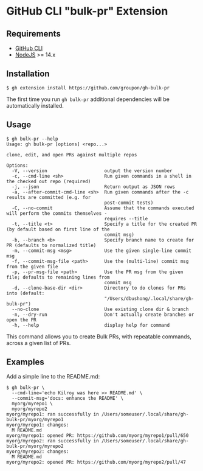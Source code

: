 # GitHub CLI "bulk-pr" Extension

## Requirements

* [GitHub CLI](https://cli.github.com/)
* [NodeJS](https://nodejs.org/) >= 14.x

## Installation

```
$ gh extension install https://github.com/groupon/gh-bulk-pr
```

The first time you run `gh bulk-pr` additional dependencies will be
automatically installed.

## Usage

```
$ gh bulk-pr --help
Usage: gh bulk-pr [options] <repo...>

clone, edit, and open PRs against multiple repos

Options:
  -V, --version                     output the version number
  -c, --cmd-line <sh>               Run given commands in a shell in the checked out repo (required)
  -j, --json                        Return output as JSON rows
  -a, --after-commit-cmd-line <sh>  Run given commands after the -c results are committed (e.g. for
                                    post-commit tests)
  -C, --no-commit                   Assume that the commands executed will perform the commits themselves -
                                    requires --title
  -t, --title <t>                   Specify a title for the created PR (by default based on first line of the
                                    commit msg)
  -b, --branch <b>                  Specify branch name to create for PR (defaults to normalized title)
  -m, --commit-msg <msg>            Use the given single-line commit msg
  -f, --commit-msg-file <path>      Use the (multi-line) commit msg from the given file
  -p, --pr-msg-file <path>          Use the PR msg from the given file; defaults to remaining lines from
                                    commit msg
  -d, --clone-base-dir <dir>        Directory to do clones for PRs into (default:
                                    "/Users/dbushong/.local/share/gh-bulk-pr")
  --no-clone                        Use existing clone dir & branch
  -n, --dry-run                     Don't actually create branches or open the PR
  -h, --help                        display help for command
```

This command allows you to create Bulk PRs, with repeatable commands, across
a given list of PRs.

## Examples

Add a simple line to the README.md:

```
$ gh bulk-pr \
  --cmd-line='echo Kilroy was here >> README.md' \
  --commit-msg='docs: enhance the README' \
  myorg/myrepo1 \
  myorg/myrepo2
myorg/myrepo1: ran successfully in /Users/someuser/.local/share/gh-bulk-pr/myorg/myrepo1
myorg/myrepo1: changes:
  M README.md
myorg/myrepo1: opened PR: https://github.com/myorg/myrepo1/pull/650
myorg/myrepo2: ran successfully in /Users/someuser/.local/share/gh-bulk-pr/myorg/myrepo2
myorg/myrepo2: changes:
  M README.md
myorg/myrepo2: opened PR: https://github.com/myorg/myrepo2/pull/47
```
